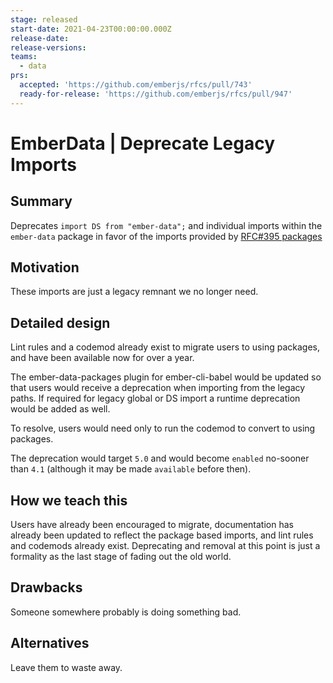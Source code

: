 ```yaml
---
stage: released
start-date: 2021-04-23T00:00:00.000Z
release-date:
release-versions:
teams:
  - data
prs:
  accepted: 'https://github.com/emberjs/rfcs/pull/743'
  ready-for-release: 'https://github.com/emberjs/rfcs/pull/947'
---
```


# EmberData | Deprecate Legacy Imports

## Summary

Deprecates `import DS from "ember-data";` and individual imports within the `ember-data` 
package in favor of the imports provided by [RFC#395 packages](https://github.com/emberjs/rfcs/blob/master/text/0395-ember-data-packages.md)

## Motivation

These imports are just a legacy remnant we no longer need.

## Detailed design

Lint rules and a codemod already exist to migrate users to using packages, and have been 
available now for over a year.

The ember-data-packages plugin for ember-cli-babel would be updated so that users would
receive a deprecation when importing from the legacy paths. If required for legacy global
or DS import a runtime deprecation would be added as well.

To resolve, users would need only to run the codemod to convert to using packages.

The deprecation would target `5.0` and would become `enabled` no-sooner than `4.1` (although
it may be made `available` before then).

## How we teach this

Users have already been encouraged to migrate, documentation has already been updated to reflect
the package based imports, and lint rules and codemods already exist. Deprecating and removal at
this point is just a formality as the last stage of fading out the old world.

## Drawbacks

Someone somewhere probably is doing something bad.

## Alternatives

Leave them to waste away.

